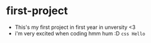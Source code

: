 # first-project
- This's my first project in first year in unversity &lt;3
- i'm very excited when coding hmm hum :D
```css Hello```
